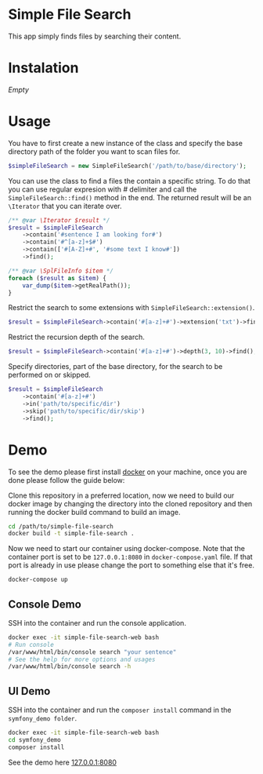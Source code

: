 # Simple File Search
This app simply finds files by searching their content.
# Instalation
*Empty*
# Usage
You have to first create a new instance of the class and specify the base
directory path of the folder you want to scan files for.
```php
$simpleFileSearch = new SimpleFileSearch('/path/to/base/directory');
```
You can use the class to find a files the contain a specific string. To do
that you can use regular expresion with *#* delimiter and call the
`SimpleFileSearch::find()` method in the end. The returned result will be an
`\Iterator` that you can iterate over.
```php
/** @var \Iterator $result */
$result = $simpleFileSearch
    ->contain('#sentence I am looking for#')
    ->contain('#^[a-z]+$#')
    ->contain(['#[A-Z]+#', '#some text I know#'])
    ->find();

/** @var \SplFileInfo $item */
foreach ($result as $item) {
    var_dump($item->getRealPath());
}
```
Restrict the search to some extensions with `SimpleFileSearch::extension()`.
```php
$result = $simpleFileSearch->contain('#[a-z]+#')->extension('txt')->find();
```
Restrict the recursion depth of the search.
```php
$result = $simpleFileSearch->contain('#[a-z]+#')->depth(3, 10)->find();
```
Specify directories, part of the base directory, for the search to be
performed on or skipped.
```php
$result = $simpleFileSearch
    ->contain('#[a-z]+#')
    ->in('path/to/specific/dir')
    ->skip('path/to/specific/dir/skip')
    ->find();
```
# Demo
To see the demo please first install [docker](https://www.docker.com/) on
your machine, once you are done please follow the guide below:

Clone this repository in a preferred location, now we need to build our
docker image by changing the directory into the cloned repository and then
running the docker build command to build an image.
```bash
cd /path/to/simple-file-search
docker build -t simple-file-search .
```
Now we need to start our container using docker-compose. Note that the
container port is set to be `127.0.0.1:8080` in `docker-compose.yaml` file.
If that port is already in use please change the port to something else
that it's free.
```bash
docker-compose up
```
## Console Demo
SSH into the container and run the console application.
```bash
docker exec -it simple-file-search-web bash
# Run console
/var/www/html/bin/console search "your sentence"
# See the help for more options and usages
/var/www/html/bin/console search -h
```
## UI Demo
SSH into the container and run the `composer install` command in the
`symfony_demo folder`.
```bash
docker exec -it simple-file-search-web bash
cd symfony_demo
composer install
```
See the demo here [127.0.0.1:8080](http://127.0.0.1:8080/)
 
